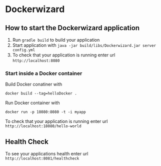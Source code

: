 # Dockerwizard

How to start the Dockerwizard application
---

1. Run `gradle build` to build your application
1. Start application with `java -jar build/libs/Dockerwizard.jar server config.yml`
1. To check that your application is running enter url `http://localhost:8080`

### Start inside a Docker container 

Build Docker conatiner with
```
docker build --tag=helloDocker .
```
Run Docker container with

```
docker run -p 18080:8080 -t -i myapp
```

To check that your application is running enter url `http://localhost:18080/hello-world`

Health Check
---

To see your applications health enter url `http://localhost:8081/healthcheck`
